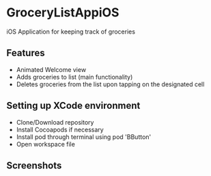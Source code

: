 # GroceryListAppiOS
iOS Application for keeping track of groceries

## Features

* Animated Welcome view
* Adds groceries to list (main functionality)
* Deletes groceries from the list upon tapping on the designated cell

## Setting up XCode environment

* Clone/Download repository
* Install Cocoapods if necessary
* Install pod through terminal using pod 'BButton'
* Open workspace file

## Screenshots

[img1]:https://raw.github.com/keithatan/GroceryListAppiOS/master/images/img1.png
[img2]:https://raw.github.com/keithatan/GroceryListAppiOS/master/images/img2.png

